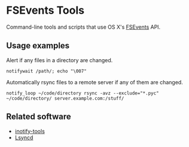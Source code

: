 # FSEvents Tools

Command-line tools and scripts that use OS X's [FSEvents](http://en.wikipedia.org/wiki/FSEvents) API.

## Usage examples

Alert if any files in a directory are changed.

    notifywait /path/; echo "\007"

Automatically rsync files to a remote server if any of them are changed.

    notify_loop ~/code/directory rsync -avz --exclude="*.pyc" ~/code/directory/ server.example.com:/stuff/

## Related software

* [inotify-tools](https://github.com/rvoicilas/inotify-tools)
* [Lsyncd](https://github.com/axkibe/lsyncd)

